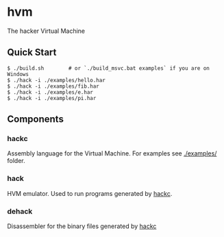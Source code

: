 # hvm

The hacker Virtual Machine

## Quick Start

```console
$ ./build.sh        # or `./build_msvc.bat examples` if you are on Windows
$ ./hack -i ./examples/hello.har
$ ./hack -i ./examples/fib.har
$ ./hack -i ./examples/e.har
$ ./hack -i ./examples/pi.har
```

## Components

### hackc

Assembly language for the Virtual Machine. For examples see [./examples/](./examples) folder.

### hack

HVM emulator. Used to run programs generated by [hackc](#hackc).

### dehack

Disassembler for the binary files generated by [hackc](#hackc)
